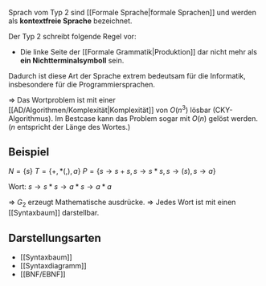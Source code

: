 Sprach vom Typ 2 sind [[Formale Sprache|formale Sprachen]] und werden als **kontextfreie Sprache** bezeichnet.

Der Typ 2 schreibt folgende Regel vor:
- Die linke Seite der [[Formale Grammatik|Produktion]] dar nicht mehr als **ein Nichtterminalsymboll** sein.

Dadurch ist diese Art der Sprache extrem bedeutsam für die Informatik, insbesondere für die Programmiersprachen.

=> Das Wortproblem ist mit einer [[AD/Algorithmen/Komplexität|Komplexität]] von $O(n^{3})$ lösbar (CKY-Algorithmus). Im Bestcase kann das Problem sogar mit $O(n)$ gelöst werden. ($n$ entspricht der Länge des Wortes.)

## Beispiel
$N = \{s\}$
$T = \{+,*(,),a\}$
$P=\{s\to s+s,s\to s*s,s\to (s),s\to a\}$

Wort:
$s\to s*s\to a*s\to a*a$

=> $G_{2}$ erzeugt Mathematische ausdrücke.
=> Jedes Wort ist mit einen [[Syntaxbaum]] darstellbar.


## Darstellungsarten
- [[Syntaxbaum]]
- [[Syntaxdiagramm]]
- [[BNF/EBNF]]


